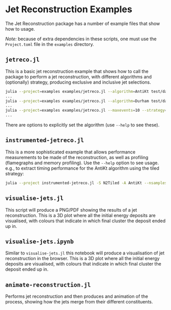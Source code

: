 # Jet Reconstruction Examples

The Jet Reconstruction package has a number of example files that show how to
usage.

*Note:* because of extra dependencies in these scripts, one must use the
`Project.toml` file in the `examples` directory.

## `jetreco.jl`

This is a basic jet reconstruction example that shows how to call the package to
perform a jet reconstruction, with different algorithms and (optionally)
strategy, producing exclusive and inclusive jet selections.

```sh
julia --project=examples examples/jetreco.jl --algorithm=AntiKt test/data/events.pp13TeV.hepmc3.gz
...
julia --project=examples examples/jetreco.jl --algorithm=Durham test/data/events.eeH.hepmc3.gz
...
julia --project=examples examples/jetreco.jl --maxevents=10 --strategy=N2Plain --algorithm=Kt --exclusive-njets=3 test/data/events.pp13TeV.hepmc3.gz
...
```

There are options to explicitly set the algorithm (use `--help` to see these).

## `instrumented-jetreco.jl`

This is a more sophisticated example that allows performance measurements to be
made of the reconstruction, as well as profiling (flamegraphs and memory
profiling). Use the `--help` option to see usage. e.g., to extract timing
performance for the AntiKt algorithm using the tiled strategy:

```sh
julia --project instrumented-jetreco.jl -S N2Tiled -A AntiKt --nsamples 100 ../test/data/events.hepmc3
```

## `visualise-jets.jl`

This script will produce a PNG/PDF showing the results of a jet reconstruction.
This is a 3D plot where all the initial energy deposits are visualised, with
colours that indicate in which final cluster the deposit ended up in.

## `visualise-jets.ipynb`

Similar to `visualise-jets.jl` this notebook will produce a visualisation of jet
reconstruction in the browser. This is a 3D plot where all the initial energy
deposits are visualised, with colours that indicate in which final cluster the
deposit ended up in.

## `animate-reconstruction.jl`

Performs jet reconstruction and then produces and animation of the process,
showing how the jets merge from their different constituents.

